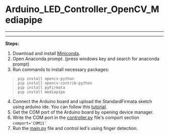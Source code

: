 # Arduino_LED_Controller_OpenCV_Mediapipe
---
---
**Steps:**

 1. Download  and install [Miniconda](https://conda.io/en/latest/miniconda.html?highlight=conda).
 2. Open Anaconda prompt. (press windows key and search for anaconda prompt)
 3.  Run commands to install necessary packages:

>     pip install opencv-python
>     pip install opencv-contrib-python
>     pip install pyFirmata
>     pip install mediapipe

4. Connect the Arduino board and upload the StandardFirmata sketch using arduino ide. You can follow this [tutorial](https://www.youtube.com/watch?v=2L8YYJpfuvE).
5. Get the COM port of the Arduino board by opening device manager.
6. Write the COM port in the [controller.py](https://github.com/abirmunna/Arduino_LED_Controller_OpenCV_Mediapipe/blob/main/controller.py) file's comport section `comport='COM11'`
7. Run the [main.py](https://github.com/abirmunna/Arduino_LED_Controller_OpenCV_Mediapipe/blob/main/main.py) file and control led's using finger detection. 
		 
